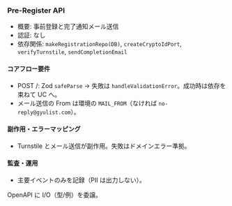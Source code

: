 ### Pre-Register API

- 概要: 事前登録と完了通知メール送信
- 認証: なし
- 依存関係: `makeRegistrationRepo(DB)`, `createCryptoIdPort`, `verifyTurnstile`, `sendCompletionEmail`

#### コアフロー要件
- POST /: Zod `safeParse` → 失敗は `handleValidationError`。成功時は依存を束ねて UC へ。
- メール送信の From は環境の `MAIL_FROM`（なければ `no-reply@gyulist.com`）。

#### 副作用・エラーマッピング
- Turnstile とメール送信が副作用。失敗はドメインエラー準拠。

#### 監査・運用
- 主要イベントのみを記録（PII は出力しない）。

OpenAPI に I/O（型/例）を委譲。


